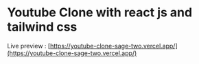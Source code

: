 # Youtube Clone with react js and tailwind css
 Live preview : [https://youtube-clone-sage-two.vercel.app/](https://youtube-clone-sage-two.vercel.app/)